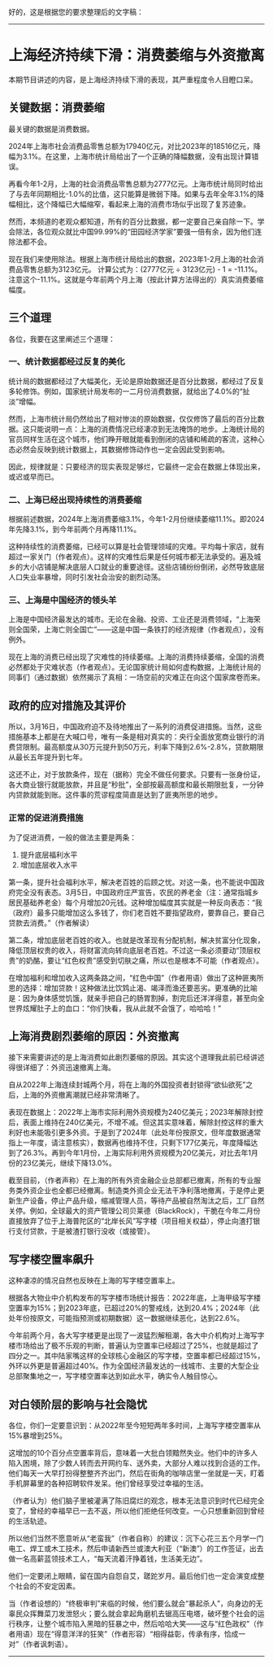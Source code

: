 好的，这是根据您的要求整理后的文字稿：

---

# 上海经济持续下滑：消费萎缩与外资撤离

本期节目讲述的内容，是上海经济持续下滑的表现，其严重程度令人目瞪口呆。

## 关键数据：消费萎缩

最关键的数据是消费数据。

2024年上海市社会消费品零售总额为17940亿元，对比2023年的18516亿元，降幅为3.1%。在这里，上海市统计局给出了一个正确的降幅数据，没有出现计算错误。

再看今年1-2月，上海的社会消费品零售总额为2777亿元。上海市统计局同时给出了与去年同期相比-1.0%的比值，这只能算是微弱下降。如果与去年全年3.1%的降幅相比，这个降幅已大幅缩窄，看起来上海的消费市场似乎出现了复苏迹象。

然而，本频道的老观众都知道，所有的百分比数据，都一定要自己亲自除一下。学会除法，各位观众就比中国99.99%的“田园经济学家”要强一倍有余，因为他们连除法都不会。

现在我们来使用除法。根据上海市统计局给出的数据，2023年1-2月上海的社会消费品零售总额为3123亿元。
计算公式为：(2777亿元 ÷ 3123亿元) - 1 = -11.1%。
注意这个-11.1%。这就是今年前两个月上海（按此计算方法得出的）真实消费萎缩幅度。

## 三个道理

各位，我要在这里阐述三个道理：

### 一、统计数据都经过反复的美化

统计局的数据都经过了大幅美化，无论是原始数据还是百分比数据，都经过了反复多轮修饰。例如，国家统计局发布的一二月份消费数据，就给出了4.0%的“扯淡”增幅。

然而，上海市统计局仍然给出了相对惨淡的原始数据，仅仅修饰了最后的百分比数据。这只能说明一点：上海的消费情况已经凄凉到无法掩饰的地步。上海统计局的官员同样生活在这个城市，他们睁开眼就能看到倒闭的店铺和稀疏的客流，这种心态必然会反映到统计数据上，其数据修饰动作也一定会因此受到影响。

因此，规律就是：只要经济的现实表现足够烂，它最终一定会在数据上体现出来，或迟或早而已。

### 二、上海已经出现持续性的消费萎缩

根据前述数据，2024年上海消费萎缩3.1%，今年1-2月份继续萎缩11.1%。即2024年先降3.1%，到今年前两个月再降11.1%。

这种持续性的消费萎缩，已经可以算是社会管理领域的灾难。平均每十家店，就有超过一家关门（作者观点）。这样的灾难性后果是任何城市都无法承受的。遍及城乡的大小店铺是解决底层人口就业的重要途径。这些店铺纷纷倒闭，必然导致底层人口失业率暴增，同时引发社会治安的剧烈动荡。

### 三、上海是中国经济的领头羊

上海是中国经济最发达的城市。无论在金融、投资、工业还是消费领域，“上海荣则全国荣，上海亡则全国亡”——这是中国一条铁打的经济规律（作者观点），没有例外。

现在上海的消费已经出现了灾难性的持续萎缩。上海的消费持续萎缩，全国的消费必然都处于灾难状态（作者观点）。无论国家统计局如何虚构数据，上海统计局的同事们（通过数据）依然揭示了真相：一场空前的灾难正在向这个国家席卷而来。

## 政府的应对措施及其评价

所以，3月16日，中国政府迫不及待地推出了一系列的消费促进措施。当然，这些措施基本上都是在大喊口号，唯有一条是相对真实的：央行全面放宽商业银行的消费贷限制。最高额度从30万元提升到50万元，利率下降到2.6%-2.8%，贷款期限从最长五年提升到七年。

这还不止，对于放款条件，现在（据称）完全不做任何要求。只要有一张身份证，各大商业银行就能放款，并且是“秒批”，全部按最高额度和最长期限批复，一分钟内贷款就能到账。这件事的荒谬程度简直是达到了匪夷所思的地步。

### 正常的促进消费措施

为了促进消费，一般的做法主要是两条：
1.  提升底层福利水平
2.  增加底层收入水平

第一条，提升社会福利水平，解决老百姓的后顾之忧。对这一条，也不能说中国政府完全没有表态。3月5日，中国政府庄严宣告，农民的养老金（注：通常指城乡居民基础养老金）每个月增加20元钱。这种增加幅度其实就是一种反向表态：“我（政府）最多只能增加这么多钱了，你们老百姓不要指望政府，要靠自己，要自己贷款去消费。”（作者解读）

第二条，增加底层老百姓的收入。也就是改革现有分配机制，解决贫富分化现象，降低顶层权贵的收入，将财富流向转向底层老百姓。不过这一条必须要动“顶层权贵”的奶酪，要让“红色权贵”感受到切肤之痛，所以也是根本不可能（作者观点）。

在增加福利和增加收入这两条路之间，“红色中国”（作者用语）做出了这种匪夷所思的选择：增加贷款！这种做法比饮鸩止渴、竭泽而渔还要恶劣。更准确的比喻是：因为身体感觉饥饿，就亲手把自己的肠胃割掉，割完后还洋洋得意，甚至向全世界炫耀肚子上的血口：“你们快看，我从此就不会饿了，哈哈哈！”

## 上海消费剧烈萎缩的原因：外资撤离

接下来需要讲述的是上海消费如此剧烈萎缩的原因。其实这个道理我此前已经讲述得很详细了：外资迅速撤离上海。

自从2022年上海连续封城两个月，将在上海的外国投资者封锁得“欲仙欲死”之后，上海的外资撤离潮就已经非常清晰了。

表现在数据上：2022年上海市实际利用外资规模为240亿美元；2023年解除封控后，表面上维持在240亿美元，不增不减。但这其实意味着，解除封控这样的重大利好也未能吸引更多外资。于是到了2024年（此处年份按原文，但年度数据通常指上一年度，请注意核实），数据再也维持不住，只剩下177亿美元，年度降幅达到了26.3%。再到今年1月份，上海实际利用外资规模为20亿美元，对比去年1月份的23亿美元，继续下降13.0%。

截至目前，（作者声称）在上海的所有外资金融企业总部都已撤离，所有的专业服务类外资企业也全都已经撤离。制造类外资企业无法干净利落地撤离，于是停止更新生产设备，停止产品升级，缩减管理人员，等待产品被自然淘汰之后，工厂自然关停。例如，全球最大的资产管理公司贝莱德（BlackRock），干脆在今年二月份直接放弃了位于上海普陀区的“北岸长风”写字楼（项目相关权益），停止向渣打银行支付贷款，于是被渣打银行没收（或接管）。

## 写字楼空置率飙升

这种凄凉的情况自然也反映在上海的写字楼空置率上。

根据各大物业中介机构发布的写字楼市场统计报告：2022年底，上海甲级写字楼空置率为15%；到2023年底，已超过20%的警戒线，达到20.4%；2024年（此处年份按原文，可能指预测或初期数据）这一数据继续恶化，达到22.6%。

今年前两个月，各大写字楼更是出现了一波猛烈解租潮，各大中介机构对上海写字楼市场给出了极不乐观的判断，普遍认为空置率已经超过了25%，也就是超过了四分之一。其中陆家嘴这样的全球核心金融区的写字楼，空置率都已经超过15%，外环以外更是普遍超过40%。作为全国经济最发达的一线城市、主要的大型企业总部聚集地之一，写字楼空置率达到如此水平，确实令人触目惊心。

## 对白领阶层的影响与社会隐忧

各位，你们一定要意识到：从2022年至今短短两年多时间，上海写字楼空置率从15%暴增到25%。

这增加的10个百分点空置率背后，意味着一大批白领黯然失业。他们中的许多人陷入困境，除了少数人转而去开网约车、送外卖，大部分人难以找到合适的工作。他们每天一大早打扮得整整齐齐出门，然后在街角的咖啡店里一坐就是一天，盯着手机屏幕里的各种招聘软件发呆。他们曾经享受过幸福的生活。

（作者认为）他们脑子里被灌满了陈旧腐烂的观念，根本无法意识到时代已经完全变了，曾经的幸福早已一去不返，所以他们拒绝任何改变。一心只想重新回到曾经的生活轨迹。

所以他们当然不愿意听从“老蛮我”（作者自称）的建议：沉下心花三五个月学一门电工、焊工或木工技术，然后申请新西兰或澳大利亚（“新澳”）的工作签证，出去做一名高薪蓝领技术工人，“每天流着汗挣着钱，生活美无边”。

他们一定要闭上眼睛，留在国内自怨自艾，蹉跎岁月。最后他们也一定会演变成整个社会的不安定因素。

当（作者设想的）“终极审判”来临的时候，他们要么就会“暴起杀人”，向身边的无辜民众挥舞菜刀发泄怒火；要么就会拿起角磨机去锯高压电塔，破坏整个社会的运行秩序，让整个城市陷入黑暗的狂暴之中，然后哈哈大笑——这与“红色政权”（作者用语）现在“得意洋洋的狂笑”（作者形容）“相得益彰，传承有序，恰成一对”（作者讽刺语）。

---
